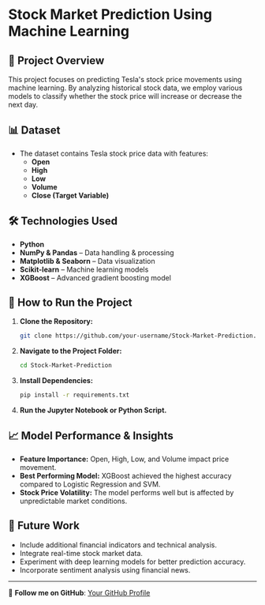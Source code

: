 # Stock Market Prediction Using Machine Learning

## 📌 Project Overview
This project focuses on predicting Tesla's stock price movements using machine learning. By analyzing historical stock data, we employ various models to classify whether the stock price will increase or decrease the next day.

## 📊 Dataset
- The dataset contains Tesla stock price data with features:
  - **Open**
  - **High**
  - **Low**
  - **Volume**
  - **Close (Target Variable)**

## 🛠️ Technologies Used
- **Python**
- **NumPy & Pandas** – Data handling & processing
- **Matplotlib & Seaborn** – Data visualization
- **Scikit-learn** – Machine learning models
- **XGBoost** – Advanced gradient boosting model

## 🚀 How to Run the Project
1. **Clone the Repository:**
   ```sh
   git clone https://github.com/your-username/Stock-Market-Prediction.git
   ```
2. **Navigate to the Project Folder:**
   ```sh
   cd Stock-Market-Prediction
   ```
3. **Install Dependencies:**
   ```sh
   pip install -r requirements.txt
   ```
4. **Run the Jupyter Notebook or Python Script.**

## 📈 Model Performance & Insights
- **Feature Importance:** Open, High, Low, and Volume impact price movement.
- **Best Performing Model:** XGBoost achieved the highest accuracy compared to Logistic Regression and SVM.
- **Stock Price Volatility:** The model performs well but is affected by unpredictable market conditions.

## 🔮 Future Work
- Include additional financial indicators and technical analysis.
- Integrate real-time stock market data.
- Experiment with deep learning models for better prediction accuracy.
- Incorporate sentiment analysis using financial news.

---

🔗 **Follow me on GitHub**: [Your GitHub Profile](https://github.com/Aman4242)

